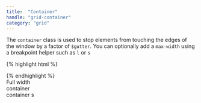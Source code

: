 ```yaml
---
title:  "Container"
handle: "grid-container"
category: "grid"
---
```

The `container` class is used to stop elements from touching the edges of the window by a factor of `$gutter`. You can optionally add a `max-width` using a breakpoint helper such as `l` or `s`

{% highlight html %}
<!-- This element is full width and will touch the screen edges -->
<div></div>

<!-- This element is full width but has horizontal padding equal to $gutter -->
<div class="container"></div>

<!-- This element is full width but has horizontal padding equal to $gutter, and it's max-width is equal to the $l breakpoint  -->
<div class="container l"></div>

<!-- This element is full width but has horizontal padding equal to $gutter, and it's max-width is equal to the $s breakpoint  -->
<div class="container s"></div>
{% endhighlight %}

<div class="demo-grid">
Full width
</div>

<div class="container demo-grid">
container
</div>

<div class="container s demo-grid">
container s
</div>
